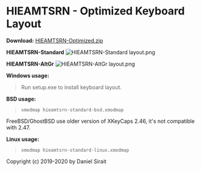 # HIEAMTSRN - Optimized Keyboard Layout

**Download:** [HIEAMTSRN-Optimized.zip](https://github.com/dns/Keyboard-HIEAMTSRN-Optimized/releases/download/v2.0/HIEAMTSRN-Optimized.zip)

**HIEAMTSRN-Standard**
![HIEAMTSRN-Standard layout.png](https://raw.githubusercontent.com/dns/Keyboard-HIEAMTSRN-SiraitX/master/HIEAMTSRN-Standard%20layout.png)

**HIEAMTSRN-AltGr**
![HIEAMTSRN-AltGr layout.png](https://raw.githubusercontent.com/dns/Keyboard-HIEAMTSRN-SiraitX/master/HIEAMTSRN-AltGr%20layout.png)


**Windows usage:**

>Run setup.exe to install keyboard layout.

**BSD usage:**

>`xmodmap hieamtsrn-standard-bsd.xmodmap`

FreeBSD/GhostBSD use older version of XKeyCaps 2.46, it's not compatible with 2.47.

**Linux usage:**

>`xmodmap hieamtsrn-standard-linux.xmodmap`


Copyright (c) 2019-2020 by Daniel Sirait
